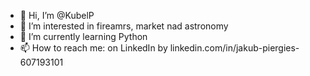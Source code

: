 - 👋 Hi, I’m @KubelP
- 👀 I’m interested in fireamrs, market nad astronomy
- 🌱 I’m currently learning Python
- 📫 How to reach me: on LinkedIn by linkedin.com/in/jakub-piergies-607193101

<!---
KubelP/KubelP is a ✨ special ✨ repository because its `README.md` (this file) appears on your GitHub profile.
You can click the Preview link to take a look at your changes.
--->
